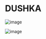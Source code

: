 # DUSHKA


![image](https://github.com/user-attachments/assets/308ecd48-ca64-466c-a31b-5583ac5774fb)

![image](https://github.com/user-attachments/assets/c56be7ad-b2ad-45b5-b35c-7deb07ac4464)
